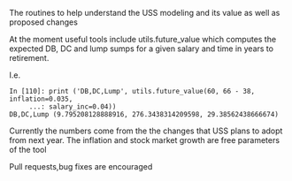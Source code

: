 
The routines to help understand the USS modeling and its value
as well as proposed changes


At the moment useful tools include utils.future_value which computes
the expected DB, DC and lump sumps for a given salary and time in years
to retirement.

I.e.

```
In [110]: print ('DB,DC,Lump', utils.future_value(60, 66 - 38, inflation=0.035,
     ...: salary_inc=0.04))
DB,DC,Lump (9.795208128888916, 276.3438314209598, 29.38562438666674)
```

Currently the numbers come from the the changes that USS plans to adopt from next year.
The inflation and stock market growth are free parameters of the tool


Pull requests,bug fixes are encouraged